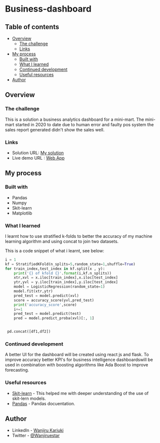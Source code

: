 # Business-dashboard


## Table of contents

- [Overview](#overview)
  - [The challenge](#the-challenge)
  - [Links](#links)
- [My process](#my-process)
  - [Built with](#built-with)
  - [What I learned](#what-i-learned)
  - [Continued development](#continued-development)
  - [Useful resources](#useful-resources)
- [Author](#author)


## Overview

### The challenge

This is a solution a business analytics dashboard for a mini-mart. The mini-mart started in 2020 to date due to human error and faulty pos system the sales report generated didn't show the sales well.




### Links

- Solution URL: [My solution](https://github.com/kariswanjiru/jiamini_project/)
- Live demo URL : [Web App](https://jiamini-app.herokuapp.com/)

## My process

### Built with

- Pandas
- Numpy
- Skit-learn
- Matplotlib

### What I learned

I learnt how to use stratified k-folds to better the accuracy of my machine learning algorithm and using concat to join two datasets.

This is a code snippet of what i learnt, see below:

```python
i = 1 
kf = StratifiedKFold(n_splits=5,random_state=1,shuffle=True)
for train_index,test_index in kf.split(x , y):
    print('{} of kfold {}'.format(i,kf.n_splits))
    xtr,xvl = x.iloc[train_index],x.iloc[test_index]
    ytr,yvl = y.iloc[train_index],y.iloc[test_index]
    model = LogisticRegression(random_state=1)
    model.fit(xtr,ytr)
    pred_test = model.predict(xvl)
    score = accuracy_score(yvl,pred_test)
    print('accuracy_score',score)
    i+=1
    pred_test = model.predict(test)
    pred = model.predict_proba(xvl)[:, 1]
    
```
```python
 pd.concat([df1,df2])
```

### Continued development
A better UI for the dashboard will be created using react js and flask. To improve accuracy better KPI's for business intelligence dashboardswill be used in combination with boosting algorithms like Ada Boost to improve forecasting.

### Useful resources

- [Skit-learn](https://scikit-learn.org/stable/) - This helped me with deeper understanding of the use of skit-lern models.
- [Pandas](https://pandas.pydata.org/docs/) - Pandas docuentation.



## Author

- LinkedIn - [Wanjiru Kariuki](https://www.linkedin.com/in/wanjiru-kariuki/)
- Twitter - [@Wanjiruestar](https://www.twitter.com/Wanjiruestar)

